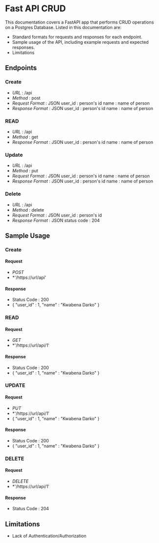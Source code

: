 # Fast API CRUD #


This documentation covers a FastAPI app that performs CRUD operations on a Postgres Database.
Listed in this documentation are:
  - Standard formats for requests and responses for each endpoint.
  - Sample usage of the API, including example requests and expected responses.
  - Limitations


## Endpoints

### Create
- *URL* : /api
- *Method* : post
- *Request Format* : JSON
user_id : person's id
name : name of person
- *Response Format* : JSON
user_id : person's id
name : name of person


### READ
- *URL* : /api
- *Method* : get
- *Response Format* : JSON
user_id : person's id
name : name of person



### Update
- *URL* : /api
- *Method* : put
- *Request Format* : JSON
user_id : person's id
name : name of person
- *Response Format* : JSON
user_id : person's id
name : name of person


### Delete
- *URL* : /api
- *Method* : delete
- *Request Format* : JSON
user_id : person's id
- *Response Format* : JSON
status code : 204


## Sample Usage

### Create

#### Request
- *POST*
- *'/https://url/api'

#### Response
- Status Code : 200
- { "user_id" : 1, "name" : "Kwabena Darko" }


### READ

#### Request
- *GET*
- *'/https://url/api/1'

#### Response
- Status Code : 200
- { "user_id" : 1, "name" : "Kwabena Darko" }


### UPDATE

#### Request
- *PUT*
- *'/https://url/api/1'
- { "user_id" : 1, "name" : "Kwabena Darko" }

#### Response
- Status Code : 200
- { "user_id" : 1, "name" : "Kwabena Darko" }


### DELETE

#### Request
- *DELETE*
- *'/https://url/api/1'

#### Response
- Status Code : 204


## Limitations
- Lack of Authentication/Authorization

